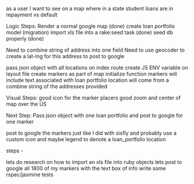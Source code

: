as a user I want to see on a map where in a state student loans are in repayment vs default

Logic Steps: 
Render a normal google map (done)
create loan portfolio model (migration)
import xls file into a rake:seed task (done)
seed db properly (done)

Need to combine string of address into one field 
Need to use geocoder to create a lat-lng for this address to post to google

pass json object with all locations on index route
create JS ENV variable on layout file
create markers as part of map initialize function
markers will include text associated with loan portfolio
location will come from a combine string of the addresses provided

Visual Steps: 
good icon for the marker placers
good zoom and center of map over the US

Next Step: 
Pass json object with one loan portfolio and post to google for one marker

post to google the markers just like I did with sisfly and probably use a custom icon and maybe legend to denote a loan_portfolio location

steps - 

lets do research on how to import an xls file into ruby objects
lets post to google all 1800 of my markers with the text box of info
write some rspec/jasmine tests





